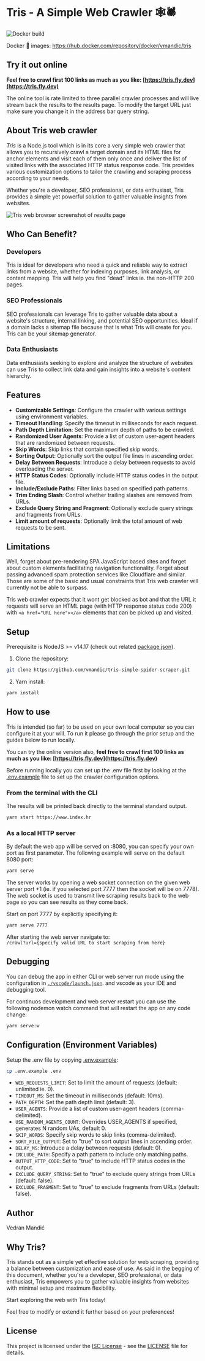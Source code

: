 # Tris - A Simple Web Crawler 🕸🕷

![Docker build](https://github.com/vmandic/tris-simple-spider-scraper/actions/workflows/docker-image.yml/badge.svg)

Docker 🐋 images: https://hub.docker.com/repository/docker/vmandic/tris

## Try it out online

**Feel free to crawl first 100 links as much as you like: [https://tris.fly.dev](https://tris.fly.dev)**

The online tool is rate limited to three parallel crawler processes and will live stream back the results to the results page. To modify the target URL just make sure you change it in the address bar query string.

## About Tris web crawler

_Tris_ is a Node.js tool which is in its core a very simple web crawler that allows you to recursively crawl a target domain and its HTML files for anchor elements and visit each of them only once and deliver the list of visited links with the associated HTTP status response code. Tris provides various customization options to tailor the crawling and scraping process according to your needs.

Whether you're a developer, SEO professional, or data enthusiast, Tris provides a simple yet powerful solution to gather valuable insights from websites.

<img src="./assets/tris-screenshot.jpg" alt="Tris web browser screenshot of results page" />

## Who Can Benefit?

### Developers

Tris is ideal for developers who need a quick and reliable way to extract links from a website, whether for indexing purposes, link analysis, or content mapping. Tris will help you find "dead" links ie. the non-HTTP 200 pages.

### SEO Professionals

SEO professionals can leverage Tris to gather valuable data about a website's structure, internal linking, and potential SEO opportunities. Ideal if a domain lacks a sitemap file because that is what Tris will create for you. Tris can be your sitemap generator.

### Data Enthusiasts

Data enthusiasts seeking to explore and analyze the structure of websites can use Tris to collect link data and gain insights into a website's content hierarchy.

## Features

- **Customizable Settings**: Configure the crawler with various settings using environment variables.
- **Timeout Handling**: Specify the timeout in milliseconds for each request.
- **Path Depth Limitation**: Set the maximum depth of paths to be crawled.
- **Randomized User Agents**: Provide a list of custom user-agent headers that are randomized between requests.
- **Skip Words**: Skip links that contain specified skip words.
- **Sorting Output**: Optionally sort the output file lines in ascending order.
- **Delay Between Requests**: Introduce a delay between requests to avoid overloading the server.
- **HTTP Status Codes**: Optionally include HTTP status codes in the output file.
- **Include/Exclude Paths**: Filter links based on specified path patterns.
- **Trim Ending Slash**: Control whether trailing slashes are removed from URLs.
- **Exclude Query String and Fragment**: Optionally exclude query strings and fragments from URLs.
- **Limit amount of requests**: Optionally limit the total amount of web requests to be sent.

## Limitations

Well, forget about pre-rendering SPA JavaScript based sites and forget about custom elements facilitating navigation functionality. Forget about passing advanced spam protection services like Cloudflare and similar. Those are some of the basic and usual constraints that Tris web crawler will currently not be able to surpass.

Tris web crawler expects that it wont get blocked as bot and that the URL it requests will serve an HTML page (with HTTP response status code 200) with `<a href="URL here"></a>` elements that can be picked up and visited.

## Setup

Prerequisite is NodeJS >= v14.17 (check out related [package.json](./package.json)).

1. Clone the repository:

```bash
git clone https://github.com/vmandic/tris-simple-spider-scraper.git
```

2. Yarn install:

```bash
yarn install
```

## How to use

Tris is intended (so far) to be used on your own local computer so you can configure it at your will. To run it please go through the prior setup and the guides below to run locally.

You can try the online version also,
**feel free to crawl first 100 links as much as you like: [https://tris.fly.dev](https://tris.fly.dev)**

Before running locally you can set up the .env file first by looking at the [.env.example](./.env.example) file to set up the crawler configuration options.

### From the terminal with the CLI

The results will be printed back directly to the terminal standard output.

```bash
yarn start https://www.index.hr
```

### As a local HTTP server

By default the web app will be served on :8080, you can specify your own port as first parameter.
The following example will serve on the default 8080 port:

```bash
yarn serve
```

The server works by opening a web socket connection on the given web server port +1 (ie. if you selected port 7777 then the socket will be on 7778). The web socket is used to transmit live scraping results back to the web page so you can see results as they come back.

Start on port 7777 by explicitly specifying it:

```bash
yarn serve 7777
```

After starting the web server navigate to:<br>`/crawl?url={specify valid URL to start scraping from here}`

## Debugging

You can debug the app in either CLI or web server run mode using the configuration in [`./vscode/launch.json`](./.vscode/launch.json). and vscode as your IDE and debugging tool.

For continuos development and web server restart you can use the following nodemon watch command that will restart the app on any code change:

```bash
yarn serve:w
```

## Configuration (Environment Variables)

Setup the .env file by copying [.env.example](./.env.example):

```bash
cp .env.example .env
```

- `WEB_REQUESTS_LIMIT`: Set to limit the amount of requests (default: unlimited ie. 0).
- `TIMEOUT_MS`: Set the timeout in milliseconds (default: 10ms).
- `PATH_DEPTH`: Set the path depth limit (default: 3).
- `USER_AGENTS`: Provide a list of custom user-agent headers (comma-delimited).
- `USE_RANDOM_AGENTS_COUNT`: Overrides USER_AGENTS if specified, generates N random UAs, default 0.
- `SKIP_WORDS`: Specify skip words to skip links (comma-delimited).
- `SORT_FILE_OUTPUT`: Set to "true" to sort output lines in ascending order.
- `DELAY_MS`: Introduce a delay between requests (default: 0).
- `INCLUDE_PATH`: Specify a path pattern to include only matching paths.
- `OUTPUT_HTTP_CODE`: Set to "true" to include HTTP status codes in the output.
- `EXCLUDE_QUERY_STRING`: Set to "true" to exclude query strings from URLs (default: false).
- `EXCLUDE_FRAGMENT`: Set to "true" to exclude fragments from URLs (default: false).

## Author

Vedran Mandić

## Why Tris?

Tris stands out as a simple yet effective solution for web scraping, providing a balance between customization and ease of use. As said in the begging of this document, whether you're a developer, SEO professional, or data enthusiast, Tris empowers you to gather valuable insights from websites with minimal setup and maximum flexibility.

Start exploring the web with Tris today!

Feel free to modify or extend it further based on your preferences!

## License

This project is licensed under the [ISC License](LICENSE) - see the [LICENSE](LICENSE) file for details.
